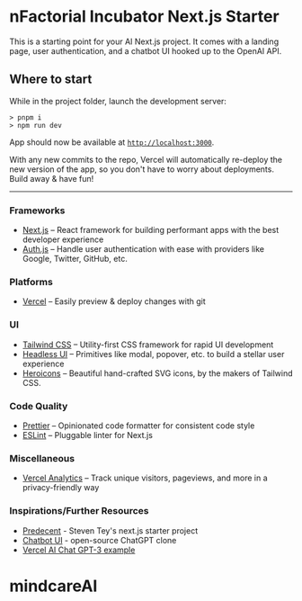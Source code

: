 # nFactorial Incubator Next.js Starter

This is a starting point for your AI Next.js project. It comes with a landing page, user authentication, and a chatbot UI hooked up to the OpenAI API.

## Where to start


While in the project folder, launch the development server:
```
> pnpm i
> npm run dev
```
App should now be available at [`http://localhost:3000`](http://localhost:3000).

With any new commits to the repo, Vercel will automatically re-deploy the new version of the app, so you don't have to worry about deployments. Build away & have fun!

***

### Frameworks

- [Next.js](https://nextjs.org/) – React framework for building performant apps with the best developer experience
- [Auth.js](https://authjs.dev/) – Handle user authentication with ease with providers like Google, Twitter, GitHub, etc.

### Platforms

- [Vercel](https://vercel.com/) – Easily preview & deploy changes with git

### UI

- [Tailwind CSS](https://tailwindcss.com/) – Utility-first CSS framework for rapid UI development
- [Headless UI](https://headlessui.com/) – Primitives like modal, popover, etc. to build a stellar user experience
- [Heroicons](https://heroicons.com/) – Beautiful hand-crafted SVG icons, by the makers of Tailwind CSS.

### Code Quality

- [Prettier](https://prettier.io/) – Opinionated code formatter for consistent code style
- [ESLint](https://eslint.org/) – Pluggable linter for Next.js

### Miscellaneous

- [Vercel Analytics](https://vercel.com/analytics) – Track unique visitors, pageviews, and more in a privacy-friendly way

### Inspirations/Further Resources

- [Predecent](https://github.com/steven-tey/precedent/) - Steven Tey's next.js starter project
- [Chatbot UI](https://chatbotui.com/) - open-source ChatGPT clone
- [Vercel AI Chat GPT-3 example](https://github.com/vercel/examples/tree/main/solutions/ai-chatgpt)
# mindcareAI
